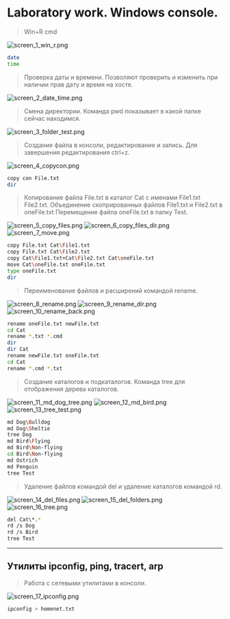 # Laboratory work. Windows console.

> Win+R cmd

![screen_1_win_r.png](pictures/screen_1_win_r.png)

```bash
date
time
```

>Проверка даты и времени. Позволяют проверить и изменить при наличии прав дату и время на хосте.

![screen_2_date_time.png](pictures/screen_2_date_time.png)

>Смена директории. Команда pwd показывает в какой папке сейчас находимся.

![screen_3_folder_test.png](pictures/screen_3_folder_test.png)

>Создание файла в консоли, редактирование и запись. Для завершения редактирования ctrl+z.

![screen_4_copycon.png](pictures/screen_4_copycon.png)

```bash
copy con File.txt
dir
```

>Копирование файла File.txt в каталог Cat с именами File1.txt File2.txt. Объединение скопрированных файлов File1.txt и File2.txt в oneFile.txt Перемещение файла oneFile.txt в папку Test.

![screen_5_copy_files.png](pictures/screen_5_copy_files.png)
![screen_6_copy_files_dir.png](pictures/screen_6_copy_files_dir.png)
![screen_7_move.png](pictures/screen_7_move.png)

```bash
copy File.txt Cat\File1.txt
copy File.txt Cat\File2.txt
copy Cat\File1.txt+Cat\File2.txt Cat\oneFile.txt
move Cat\oneFile.txt oneFile.txt
type oneFile.txt
dir
```

>Переименование файлов и расширений командой rename.

![screen_8_rename.png](pictures/screen_8_rename.png)
![screen_9_rename_dir.png](pictures/screen_9_rename_dir.png)
![screen_10_rename_back.png](pictures/screen_10_rename_back.png)

```bash
rename oneFile.txt newFile.txt
cd Cat
rename *.txt *.cmd
dir
dir Cat
rename newFile.txt oneFile.txt
cd Cat
rename *.cmd *.txt
```

>Создание каталогов и подкаталогов. Команда tree для отображения дерева каталогов.

![screen_11_md_dog_tree.png](pictures/screen_11_md_dog_tree.png)
![screen_12_md_bird.png](pictures/screen_12_md_bird.png)
![screen_13_tree_test.png](pictures/screen_13_tree_test.png)

```bash
md Dog\Bulldog
md Dog\Sheltie
tree Dog
md Bird\Flying
md Bird\Non-flying
cd Bird\Non-flying
md Ostrich
md Penguin
tree Test
```

>Удаление файлов командой del и удаление каталогов командой rd.

![screen_14_del_files.png](pictures/screen_14_del_files.png)
![screen_15_del_folders.png](pictures/screen_15_del_folders.png)
![screen_16_tree.png](pictures/screen_16_tree.png)

```bash
del Cat\*.*
rd /s Dog
rd /s Bird
tree Test
```

------------------------------------------------------------------------------------------

## Утилиты ipconfig, ping, tracert, arp

>Работа с сетевыми утилитами в консоли.

![screen_17_ipconfig.png](pictures/screen_17_ipconfig.png)

```bash
ipconfig > homenet.txt
```


